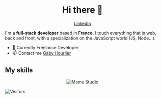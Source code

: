 <h1 align="center">Hi there 👋</h1>

<p align="center">
  <a href="https://www.linkedin.com/in/gabyhourlier/">Linkedin</a>
</p>

I'm a __full-stack developer__ based in __France__. I touch everything that is web, back and front, with a specialization on the JavaScript world (JS, Node…).

* 💼 Currently Freelance Developer
* 📫 Contact me [Gaby Hourlier](mailto:gaby.hourlier@gmail.com)

## My skills

<p align="center">
  <img align="center" alt="Meme Studio" src="https://github.com/viclafouch/viclafouch/blob/master/img/pack.png" />
</p>


![Visitors](https://visitor-badge.glitch.me/badge?page_id=hellsingblack.visitor-badge)
